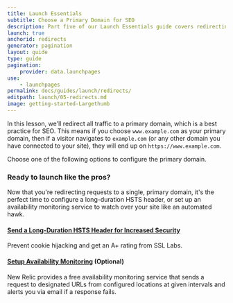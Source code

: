 ```yaml
---
title: Launch Essentials
subtitle: Choose a Primary Domain for SEO
description: Part five of our Launch Essentials guide covers redirecting users to the proper domains and paths.
launch: true
anchorid: redirects
generator: pagination
layout: guide
type: guide
pagination:
    provider: data.launchpages
use:
    - launchpages
permalink: docs/guides/launch/redirects/
editpath: launch/05-redirects.md
image: getting-started-Largethumb
---
```


In this lesson, we'll redirect all traffic to a primary domain, which is a best practice for SEO. This means if you choose `www.example.com` as your primary domain, then if a visitor navigates to `example.com` (or any other domain you have connected to your site), they will end up on `https://www.example.com`.

Choose one of the following options to configure the primary domain.

<Partial file="primary-domain.md" />

### Ready to launch like the pros?
Now that you're redirecting requests to a single, primary domain, it's the perfect time to configure a long-duration HSTS header, or set up an availability monitoring service to watch over your site like an automated hawk.

#### [Send a Long-Duration HSTS Header for Increased Security](/pantheon-yml/#enforce-https--hsts)
Prevent cookie hijacking and get an A+ rating from SSL Labs.

#### [Setup Availability Monitoring](/new-relic/#configure-ping-monitors-for-availability) (Optional)
New Relic provides a free availability monitoring service that sends a request to designated URLs from configured locations at given intervals and alerts you via email if a response fails.


